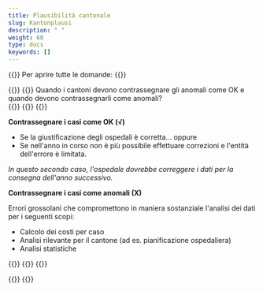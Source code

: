 ```yaml
---
title: Plausibilità cantonale
slug: Kantonplausi
description: " "
weight: 60
type: docs
keywords: []
---
```


{{<faqBlock>}}
Per aprire tutte le domande: {{<collapsibleGroupCommand groupId="Kantonplausi">}}

{{<numberedList>}}
{{<listItem>}} <!--DeepL et SP-->
Quando i cantoni devono contrassegnare gli anomali come OK e quando devono contrassegnarli come anomali?  
{{<insertImage image="fehlerhaft_it.png" class="edge max-w-90">}}
{{<collapsibleBlock groupId="Kantonplausi">}}
{{<markdown>}}

**Contrassegnare i casi come OK (√)**
- Se la giustificazione degli ospedali è corretta...
oppure
- Se nell'anno in corso non è più possibile effettuare correzioni e l'entità dell'errore è limitata.  

*In questo secondo caso, l'ospedale dovrebbe correggere i dati per la consegna dell'anno successivo.* 
&nbsp;

**Contrassegnare i casi come anomali (X)**  

Errori grossolani che compromettono in maniera sostanziale l'analisi dei dati per i seguenti scopi:
- Calcolo dei costi per caso
- Analisi rilevante per il cantone (ad es. pianificazione ospedaliera)
- Analisi statistiche   

{{</markdown>}}
{{</collapsibleBlock>}}
{{</listItem>}}

{{</numberedList>}}
{{</faqBlock>}}

